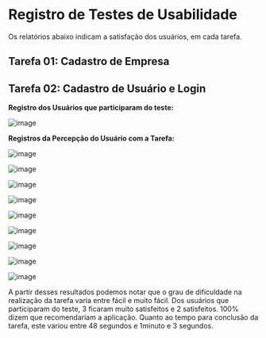 # Registro de Testes de Usabilidade

Os relatórios abaixo indicam a satisfação dos usuários, em cada tarefa. 

Tarefa 01: Cadastro de Empresa
--



Tarefa 02: Cadastro de Usuário e Login
--

**Registro dos Usuários que participaram do teste:**

![image](https://user-images.githubusercontent.com/85913563/198849742-8da5229b-38b0-40bd-b21c-088fc8df27be.png)


**Registros da Percepção do Usuário com a Tarefa:**

![image](https://user-images.githubusercontent.com/85913563/198849800-ccde271d-1d42-4b0b-8713-19dedc19bcfa.png)

![image](https://user-images.githubusercontent.com/85913563/198849854-d76acdc6-6b01-4150-8e15-4a6adf6e49a0.png)

![image](https://user-images.githubusercontent.com/85913563/198849869-be78dfb0-2c6e-406d-8d47-489bc447d9ff.png)

![image](https://user-images.githubusercontent.com/85913563/198849876-be6348fa-f626-41f2-8d9b-59de4f7ce45f.png)

![image](https://user-images.githubusercontent.com/85913563/198849885-19f52576-0999-41e9-ad71-ac1ea8e05b45.png)

![image](https://user-images.githubusercontent.com/85913563/198849889-532dca9e-8484-4448-865d-ce0ee2b80bb7.png)

![image](https://user-images.githubusercontent.com/85913563/198849898-6d7820d8-e8c2-428b-8657-11a2988a1166.png)

![image](https://user-images.githubusercontent.com/85913563/198849906-2df010b3-155f-4f0e-8993-d354734c5681.png)

![image](https://user-images.githubusercontent.com/85913563/198849917-791a935f-aa06-44ef-89f2-49ed2a70242a.png)


A partir desses resultados podemos notar que o grau de dificuldade na realização da tarefa varia entre fácil e muito fácil. Dos usuários que participaram do teste, 3 ficaram muito satisfeitos e 2 satisfeitos. 100% dizem que recomendariam a aplicação. Quanto ao tempo para conclusão da tarefa, este variou entre 48 segundos e 1minuto e 3 segundos.
